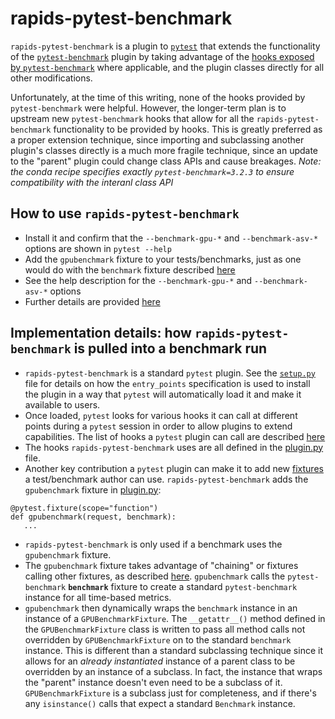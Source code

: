 # rapids-pytest-benchmark

`rapids-pytest-benchmark` is a plugin to [`pytest`](https://docs.pytest.org/en/latest/contents.html) that extends the functionality of the [`pytest-benchmark`](https://pytest-benchmark.readthedocs.io/en/latest) plugin by taking advantage of the [hooks exposed by `pytest-benchmark`](https://pytest-benchmark.readthedocs.io/en/latest/hooks.html) where applicable, and the plugin classes directly for all other modifications.

Unfortunately, at the time of this writing, none of the hooks provided by `pytest-benchmark` were helpful. However, the longer-term plan is to upstream new `pytest-benchmark` hooks that allow for all the `rapids-pytest-benchmark` functionality to be provided by hooks.  This is greatly preferred as a proper extension technique, since importing and subclassing another plugin's classes directly is a much more fragile technique, since an update to the "parent" plugin could change class APIs and cause breakages. _Note: the conda recipe specifies exactly `pytest-benchmark=3.2.3` to ensure compatibility with the interanl class API_

## How to use `rapids-pytest-benchmark`
- Install it and confirm that the `--benchmark-gpu-*` and `--benchmark-asv-*` options are shown in `pytest --help`
- Add the `gpubenchmark` fixture to your tests/benchmarks, just as one would do with the `benchmark` fixture described [here](https://pytest-benchmark.readthedocs.io/en/latest/usage.html)
- See the help description for the `--benchmark-gpu-*` and `--benchmark-asv-*` options
- Further details are provided [here](../README.md)

## Implementation details: how `rapids-pytest-benchmark` is pulled into a benchmark run
- `rapids-pytest-benchmark` is a standard `pytest` plugin.  See the [`setup.py`](setup.py) file for details on how the `entry_points` specification is used to install the plugin in a way that `pytest` will automatically load it and make it available to users.
- Once loaded, `pytest` looks for various hooks it can call at different points during a `pytest` session in order to allow plugins to extend capabilities.  The list of hooks a `pytest` plugin can call are described [here](https://docs.pytest.org/en/latest/reference.html#hook-reference)
- The hooks `rapids-pytest-benchmark` uses are all defined in the [plugin.py](rapids_pytest_benchmark/plugin.py) file.
- Another key contribution a `pytest` plugin can make it to add new [fixtures](https://docs.pytest.org/en/latest/fixture.html#fixture) a test/benchmark author can use.  `rapids-pytest-benchmark` adds the `gpubenchmark` fixture in [plugin.py](rapids_pytest_benchmark/plugin.py):
```
@pytest.fixture(scope="function")
def gpubenchmark(request, benchmark):
   ...
```
- `rapids-pytest-benchmark` is only used if a benchmark uses the `gpubenchmark` fixture.
- The `gpubenchmark` fixture takes advantage of "chaining" or fixtures calling other fixtures, as described [here](https://docs.pytest.org/en/stable/reference.html#fixtures). `gpubenchmark` calls the `pytest-benchmark` **`benchmark`** fixture to create a standard `pytest-benchmark` instance for all time-based metrics.
- `gpubenchmark` then dynamically wraps the `benchmark` instance in an instance of a `GPUBenchmarkFixture`. The `__getattr__()` method defined in the `GPUBenchmarkFixture` class is written to pass all method calls not overridden by `GPUBenchmarkFixture` on to the standard `benchmark` instance.  This is different than a standard subclassing technique since it allows for an _already instantiated_ instance of a parent class to be overridden by an instance of a subclass.  In fact, the instance that wraps the "parent" instance doesn't even need to be a subclass of it. `GPUBenchmarkFixture` is a subclass just for completeness, and if there's any `isinstance()` calls that expect a standard `Benchmark` instance.

